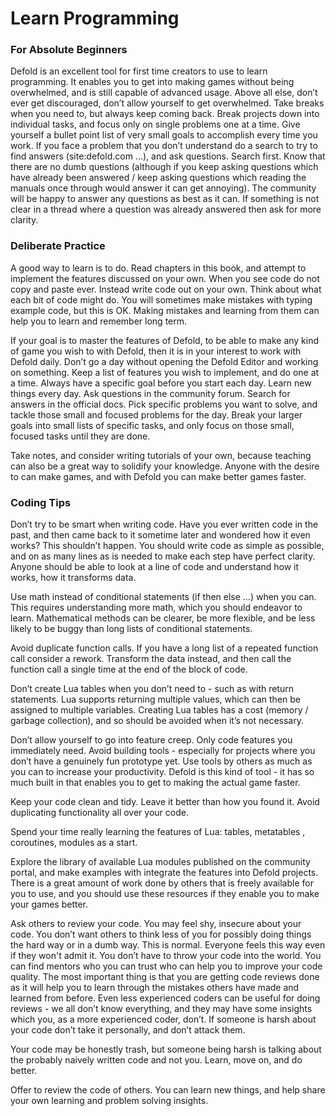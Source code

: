 # Learn Programming

### **For Absolute Beginners** 

Defold is an excellent tool for first time creators to use to learn programming. It enables you to get into making games without being overwhelmed, and is still capable of advanced usage. Above all else, don’t ever get discouraged, don’t allow yourself to get overwhelmed. Take breaks when you need to, but always keep coming back. Break projects down into individual tasks, and focus only on single problems one at a time. Give yourself a bullet point list of very small goals to accomplish every time you work. If you face a problem that you don’t understand do a search to try to find answers \(site:defold.com ...\), and ask questions. Search first. Know that there are no dumb questions \(although if you keep asking questions which have already been answered / keep asking questions which reading the manuals once through would answer it can get annoying\). The community will be happy to answer any questions as best as it can. If something is not clear in a thread where a question was already answered then ask for more clarity.

### Deliberate Practice 

A good way to learn is to do. Read chapters in this book, and attempt to implement the features discussed on your own. When you see code do not copy and paste ever. Instead write code out on your own. Think about what each bit of code might do. You will sometimes make mistakes with typing example code, but this is OK. Making mistakes and learning from them can help you to learn and remember long term.

If your goal is to master the features of Defold, to be able to make any kind of game you wish to with Defold, then it is in your interest to work with Defold daily. Don’t go a day without opening the Defold Editor and working on something. Keep a list of features you wish to implement, and do one at a time. Always have a specific goal before you start each day. Learn new things every day. Ask questions in the community forum. Search for answers in the official docs. Pick specific problems you want to solve, and tackle those small and focused problems for the day. Break your larger goals into small lists of specific tasks, and only focus on those small, focused tasks until they are done.

Take notes, and consider writing tutorials of your own, because teaching can also be a great way to solidify your knowledge. Anyone with the desire to can make games, and with Defold you can make better games faster.

### Coding Tips

Don’t try to be smart when writing code. Have you ever written code in the past, and then came back to it sometime later and wondered how it even works? This shouldn’t happen. You should write code as simple as possible, and on as many lines as is needed to make each step have perfect clarity. Anyone should be able to look at a line of code and understand how it works, how it transforms data.

Use math instead of conditional statements \(if then else …\) when you can. This requires understanding more math, which you should endeavor to learn. Mathematical methods can be clearer, be more flexible, and be less likely to be buggy than long lists of conditional statements.

Avoid duplicate function calls. If you have a long list of a repeated function call consider a rework. Transform the data instead, and then call the function call a single time at the end of the block of code.

Don’t create Lua tables when you don’t need to - such as with return statements. Lua supports returning multiple values, which can then be assigned to multiple variables. Creating Lua tables has a cost \(memory / garbage collection\), and so should be avoided when it’s not necessary.

Don’t allow yourself to go into feature creep. Only code features you immediately need. Avoid building tools - especially for projects where you don’t have a genuinely fun prototype yet. Use tools by others as much as you can to increase your productivity. Defold is this kind of tool - it has so much built in that enables you to get to making the actual game faster.

Keep your code clean and tidy. Leave it better than how you found it. Avoid duplicating functionality all over your code.

Spend your time really learning the features of Lua: tables, metatables , coroutines, modules as a start.

Explore the library of available Lua modules published on the community portal, and make examples with integrate the features into Defold projects. There is a great amount of work done by others that is freely available for you to use, and you should use these resources if they enable you to make your games better.

Ask others to review your code. You may feel shy, insecure about your code. You don’t want others to think less of you for possibly doing things the hard way or in a dumb way. This is normal. Everyone feels this way even if they won't admit it. You don’t have to throw your code into the world. You can find mentors who you can trust who can help you to improve your code quality. The most important thing is that you are getting code reviews done as it will help you to learn through the mistakes others have made and learned from before. Even less experienced coders can be useful for doing reviews - we all don’t know everything, and they may have some insights which you, as a more experienced coder, don’t. If someone is harsh about your code don’t take it personally, and don’t attack them.

Your code may be honestly trash, but someone being harsh is talking about the probably naively written code and not you. Learn, move on, and do better.

Offer to review the code of others. You can learn new things, and help share your own learning and problem solving insights.





















